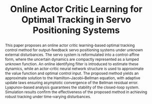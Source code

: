 ---
type: "Conference Paper"
layout: publication
group: publications
title: "Online Actor Critic Learning for Optimal Tracking in Servo Positioning Systems"
authors: "**Hyochan Lee**, **Kyunghwan Choi**&#42;"
domestic_or_international: "International" # or "domestic"
pubs: 
  - name: Industrial Electronics Society (IECON)
    doi: 
    year: "2025"
    pdf: "/static/pub/2025-online-actor.pdf"
    state: "submitted"
pub_date: "2025-10-01" #Date of publication. Change from Biorxiv date to Journal date once accepted
image: "/static/pub/2025-online-actor.png"
abstract: "
 This paper proposes an online actor critic learning-based optimal tracking control method for output-feedback servo positioning systems under unknown external disturbances. The servo system is reformulated into a control-affine form, where the uncertain dynamics are compactly represented as a lumped unknown function. An online identifying filter is introduced to estimate these dynamics, while an actor-critic neural network structure is used to approximate the value function and optimal control input. The proposed method yields an approximate solution to the Hamilton–Jacobi–Bellman equation, with adaptive update laws ensuring asymptotic convergence of the Bellman residual error. Lyapunov-based analysis guarantees the stability of the closed-loop system. Simulation results confirm the effectiveness of the proposed method in achieving robust tracking under time-varying disturbances.
"
# links:
#   - name: 
#     url: 
---